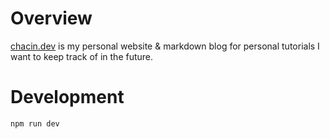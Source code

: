 # Overview
[chacin.dev](https://chacin.dev) is my personal website & markdown blog for personal tutorials I want to keep track of in the future.

# Development
```bash
npm run dev
```